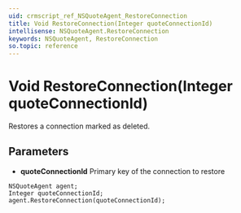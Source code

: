 ```yaml
---
uid: crmscript_ref_NSQuoteAgent_RestoreConnection
title: Void RestoreConnection(Integer quoteConnectionId)
intellisense: NSQuoteAgent.RestoreConnection
keywords: NSQuoteAgent, RestoreConnection
so.topic: reference
---
```


# Void RestoreConnection(Integer quoteConnectionId)

Restores a connection marked as deleted.

## Parameters

* **quoteConnectionId** Primary key of the connection to restore

```crmscript
NSQuoteAgent agent;
Integer quoteConnectionId;
agent.RestoreConnection(quoteConnectionId);
```

